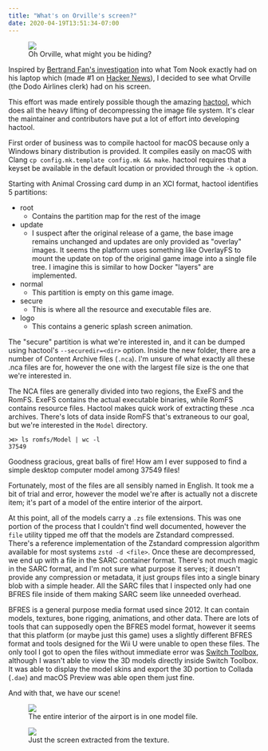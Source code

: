 ```yaml
---
title: "What's on Orville's screen?"
date: 2020-04-19T13:51:34-07:00
---
```


<figure class="image">
  <img src="media/dodo-airlines.png">
  <figcaption>Oh Orville, what might you be hiding?</figcaption>
</figure>

Inspired by [Bertrand Fan's investigation](https://tomnookslaptop.bert.org) into what Tom Nook exactly had on his laptop which (made #1 on [Hacker News](https://news.ycombinator.com/item?id=22867775)), I decided to see what Orville (the Dodo Airlines clerk) had on his screen.

<!-- <img src="media/text-message.png"> -->

This effort was made entirely possible though the amazing [hactool](https://github.com/SciresM/hactool), which does all the heavy lifting of decompressing the image file system. It's clear the maintainer and contributors have put a lot of effort into developing hactool.

First order of business was to compile hactool for macOS because only a Windows binary distribution is provided. It compiles easily on macOS with Clang `cp config.mk.template config.mk && make`. hactool requires that a keyset be available in the default location or provided through the `-k` option. 

Starting with Animal Crossing card dump in an XCI format, hactool identifies 5 partitions:
- root
	- Contains the partition map for the rest of the image
- update
	- I suspect after the original release of a game, the base image remains unchanged and updates are only provided as "overlay" images. It seems the platform uses something like OverlayFS to mount the update on top of the original game image into a single file tree. I imagine this is similar to how Docker "layers" are implemented. 
- normal
	- This partition is empty on this game image. 
- secure
	- This is where all the resource and executable files are.
- logo
	- This contains a generic splash screen animation. 

The "secure" partition is what we're interested in, and it can be dumped using hactool's `--securedir=<dir>` option. Inside the new folder, there are a number of Content Archive files (`.nca`). I'm unsure of what exactly all these .nca files are for, however the one with the largest file size is the one that we're interested in.

The NCA files are generally divided into two regions, the ExeFS and the RomFS. ExeFS contains the actual executable binaries, while RomFS contains resource files. Hactool makes quick work of extracting these .nca archives. There's lots of data inside RomFS that's extraneous to our goal, but we're interested in the `Model` directory.

```
⋊> ls romfs/Model | wc -l
37549
```

Goodness gracious, great balls of fire! How am I ever supposed to find a simple desktop computer model among 37549 files!

Fortunately, most of the files are all sensibly named in English. It took me a bit of trial and error, however the model we're after is actually not a discrete item; it's part of a model of the entire interior of the airport.

At this point, all of the models carry a `.zs` file extensions. This was one portion of the process that I couldn't find well documented, however the `file` utility tipped me off that the models are Zstandard compressed. There's a reference implementation of the Zstandard compression algorithm available for most systems `zstd -d <file>`. Once these are decompressed, we end up with a file in the SARC container format. There's not much magic in the SARC format, and I'm not sure what purpose it serves; it doesn't provide any compression or metadata, it just groups files into a single binary blob with a simple header. All the SARC files that I inspected only had one BFRES file inside of them making SARC seem like unneeded overhead.

BFRES is a general purpose media format used since 2012. It can contain models, textures, bone rigging, animations, and other data. There are lots of tools that can supposedly open the BFRES model format, however it seems that this platform (or maybe just this game) uses a slightly different BFRES format and tools designed for the Wii U were unable to open these files. The only tool I got to open the files without immediate error was [Switch Toolbox](https://github.com/KillzXGaming/Switch-Toolbox), although I wasn't able to view the 3D models directly inside Switch Toolbox. It was able to display the model skins and export the 3D portion to Collada (`.dae`) and macOS Preview was able open them just fine. 

And with that, we have our scene! 

<figure class="image">
  <img src="media/orville-computer.png">
  <figcaption>The entire interior of the airport is in one model file.</figcaption>
</figure>

<figure class="image">
  <img src="media/dodo-airlines-screen.png">
  <figcaption>Just the screen extracted from the texture.</figcaption>
</figure>
